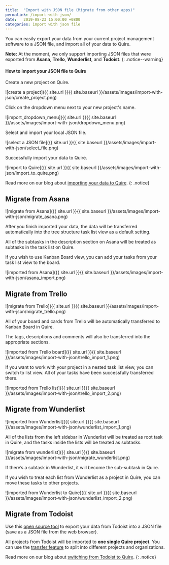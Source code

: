 ```yaml
---
title:  "Import with JSON file (Migrate from other apps)"
permalink: /import-with-json/
date:   2019-08-23 15:00:00 +0800
categories: import with json file
---
```

You can easily export your data from your current project management software to a JSON file, and import all of your data to Quire.


**Note:** At the moment, we only support importing JSON files that were exported from **Asana**, **Trello**, **Wunderlist**, and **Todoist**.
{: .notice--warning}




#### How to import your JSON file to Quire

Create a new project on Quire. 

![create a project]({{ site.url }}{{ site.baseurl }}/assets/images/import-with-json/create_project.png)

Click on the dropdown menu next to your new project's name. 

![import_dropdown_menu]({{ site.url }}{{ site.baseurl }}/assets/images/import-with-json/dropdown_menu.png)

Select and import your local JSON file.

![select a JSON file]({{ site.url }}{{ site.baseurl }}/assets/images/import-with-json/select_file.png)

Successfully import your data to Quire.

![import to Quire]({{ site.url }}{{ site.baseurl }}/assets/images/import-with-json/import_to_quire.png)


Read more on our blog about [importing your data to Quire](https://quire.io/blog/p/Import-Your-Data-From-Other-Project-Management-Software.html).
{: .notice}





## Migrate from Asana

![migrate from Asana]({{ site.url }}{{ site.baseurl }}/assets/images/import-with-json/migrate_asana.png)

After you finish imported your data, the data will be transferred automatically into the tree structure task list view as a default setting. 

All of the subtasks in the description section on Asana will be treated as subtasks in the task list on Quire. 

If you wish to use Kanban Board view, you can add your tasks from your task list view to the board.

![imported from Asana]({{ site.url }}{{ site.baseurl }}/assets/images/import-with-json/asana_import.png)






## Migrate from Trello

![migrate from Trello]({{ site.url }}{{ site.baseurl }}/assets/images/import-with-json/migrate_trello.png)

All of your board and cards from Trello will be automatically transferred to Kanban Board in Quire. 

The tags, descriptions and comments will also be transferred into the appropriate sections. 

![imported from Trello board]({{ site.url }}{{ site.baseurl }}/assets/images/import-with-json/trello_import_1.png)

If you want to work with your project in a nested task list view, you can switch to list view. All of your tasks have been successfully transferred there.

![imported from Trello list]({{ site.url }}{{ site.baseurl }}/assets/images/import-with-json/trello_import_2.png)






## Migrate from Wunderlist

![imported from Wunderlist]({{ site.url }}{{ site.baseurl }}/assets/images/import-with-json/wunderlist_import_1.png)


All of the lists from the left sidebar in Wunderlist will be treated as root task in Quire, and the tasks inside the lists will be treated as subtasks. 

![migrate from wunderlist]({{ site.url }}{{ site.baseurl }}/assets/images/import-with-json/migrate_wunderlist.png)


If there’s a subtask in Wunderlist, it will become the sub-subtask in Quire. 

If you wish to treat each list from Wunderlist as a project in Quire, you can move these tasks to other projects.


![imported from Wunderlist to Quire]({{ site.url }}{{ site.baseurl }}/assets/images/import-with-json/wunderlist_import_2.png)

## Migrate from Todoist

Use this [open source tool](https://darekkay.com/todoist-export/) to export your data from Todoist into a JSON file (save as a JSON file from the web browser). 

 All projects from Todoist will be imported to **one single Quire project**. You can use the [transfer feature](https://quire.io/guide/move-project/) to split into different projects and organizations.

 Read more on our blog about [switching from Todoist to Quire](https://quire.io/blog/p/todoist-alternatives.html).
{: .notice}

